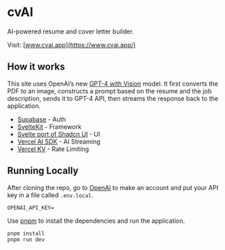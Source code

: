 # cvAI

AI-powered resume and cover letter builder.

Visit: [www.cvai.app](https://www.cvai.app/)

## How it works

This site uses OpenAI’s new [GPT-4 with Vision](https://platform.openai.com/docs/guides/vision) model.
It first converts the PDF to an image, constructs a prompt based on the resume and the job description, sends it to GPT-4 API, then streams the response back to the application.

- [Supabase](https://supabase.com/) - Auth
- [SvelteKit](https://kit.svelte.dev/) - Framework
- [Svelte port of Shadcn UI](https://www.shadcn-svelte.com/) - UI
- [Vercel AI SDK](https://sdk.vercel.ai/docs) - AI Streaming
- [Vercel KV](https://vercel.com/storage/kv) - Rate Limiting

## Running Locally

After cloning the repo, go to [OpenAI](https://platform.openai.com/api-keys) to make an account and put your API key in a file called `.env.local`.

```
OPENAI_API_KEY=
```

Use [pnpm](https://pnpm.io/) to install the dependencies and run the application.

```bash
pnpm install
pnpm run dev
```
